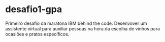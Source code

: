 # desafio1-gpa
Primeiro desafio da maratona IBM behind the code. Desenvover um assistente virtual para auxiliar pessoas na hora da escolha de vinhos para ocasiões e pratos específicos.
